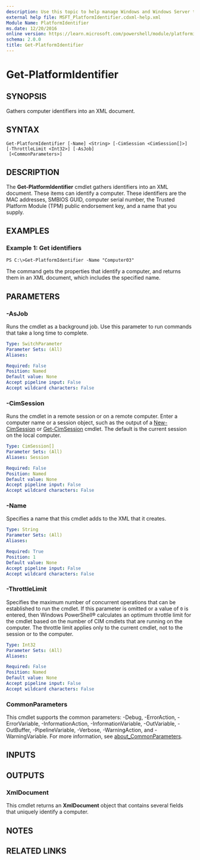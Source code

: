 ```yaml
---
description: Use this topic to help manage Windows and Windows Server technologies with Windows PowerShell.
external help file: MSFT_PlatformIdentifier.cdxml-help.xml
Module Name: PlatformIdentifier
ms.date: 12/20/2016
online version: https://learn.microsoft.com/powershell/module/platformidentifier/get-platformidentifier?view=windowsserver2016-ps&wt.mc_id=ps-gethelp
schema: 2.0.0
title: Get-PlatformIdentifier
---
```


# Get-PlatformIdentifier

## SYNOPSIS
Gathers computer identifiers into an XML document.

## SYNTAX

```
Get-PlatformIdentifier [-Name] <String> [-CimSession <CimSession[]>] [-ThrottleLimit <Int32>] [-AsJob]
 [<CommonParameters>]
```

## DESCRIPTION
The **Get-PlatformIdentifier** cmdlet gathers identifiers into an XML document.
These items can identify a computer.
These identifiers are the MAC addresses, SMBIOS GUID, computer serial number, the Trusted Platform Module (TPM) public endorsement key, and a name that you supply.

## EXAMPLES

### Example 1: Get identifiers
```
PS C:\>Get-PlatformIdentifier -Name "Computer03"
```

The command gets the properties that identify a computer, and returns them in an XML document, which includes the specified name.

## PARAMETERS

### -AsJob
Runs the cmdlet as a background job. Use this parameter to run commands that take a long time to complete.

```yaml
Type: SwitchParameter
Parameter Sets: (All)
Aliases: 

Required: False
Position: Named
Default value: None
Accept pipeline input: False
Accept wildcard characters: False
```

### -CimSession
Runs the cmdlet in a remote session or on a remote computer.
Enter a computer name or a session object, such as the output of a [New-CimSession](https://go.microsoft.com/fwlink/p/?LinkId=227967) or [Get-CimSession](https://go.microsoft.com/fwlink/p/?LinkId=227966) cmdlet.
The default is the current session on the local computer.

```yaml
Type: CimSession[]
Parameter Sets: (All)
Aliases: Session

Required: False
Position: Named
Default value: None
Accept pipeline input: False
Accept wildcard characters: False
```

### -Name
Specifies a name that this cmdlet adds to the XML that it creates.

```yaml
Type: String
Parameter Sets: (All)
Aliases: 

Required: True
Position: 1
Default value: None
Accept pipeline input: False
Accept wildcard characters: False
```

### -ThrottleLimit
Specifies the maximum number of concurrent operations that can be established to run the cmdlet.
If this parameter is omitted or a value of `0` is entered, then Windows PowerShell® calculates an optimum throttle limit for the cmdlet based on the number of CIM cmdlets that are running on the computer.
The throttle limit applies only to the current cmdlet, not to the session or to the computer.

```yaml
Type: Int32
Parameter Sets: (All)
Aliases: 

Required: False
Position: Named
Default value: None
Accept pipeline input: False
Accept wildcard characters: False
```

### CommonParameters
This cmdlet supports the common parameters: -Debug, -ErrorAction, -ErrorVariable, -InformationAction, -InformationVariable, -OutVariable, -OutBuffer, -PipelineVariable, -Verbose, -WarningAction, and -WarningVariable. For more information, see [about_CommonParameters](https://go.microsoft.com/fwlink/?LinkID=113216).

## INPUTS

## OUTPUTS

### XmlDocument
This cmdlet returns an **XmlDocument** object that contains several fields that uniquely identify a computer.

## NOTES

## RELATED LINKS

